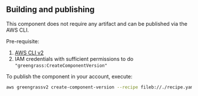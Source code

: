 ## Building and publishing

This component does not require any artifact and can be published via the AWS CLI.

Pre-requisite:
1. [AWS CLI v2](https://docs.aws.amazon.com/cli/latest/userguide/getting-started-install.html)
1. IAM credentials with sufficient permissions to do `"greengrass:CreateComponentVersion"`

To publish the component in your account, execute:

```bash
aws greengrassv2 create-component-version --recipe fileb://./recipe.yaml
```